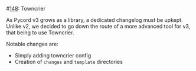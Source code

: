 #[148](https://github.com/pycord/pycord-v3/issues/148): Towncrier

As Pycord v3 grows as a library, a dedicated changelog must be upkept.
Unlike v2, we decided to go down the route of a more advanced tool for v3, that being
to use Towncrier.

Notable changes are:

- Simply adding towncrier config
- Creation of `changes` and `template` directories
